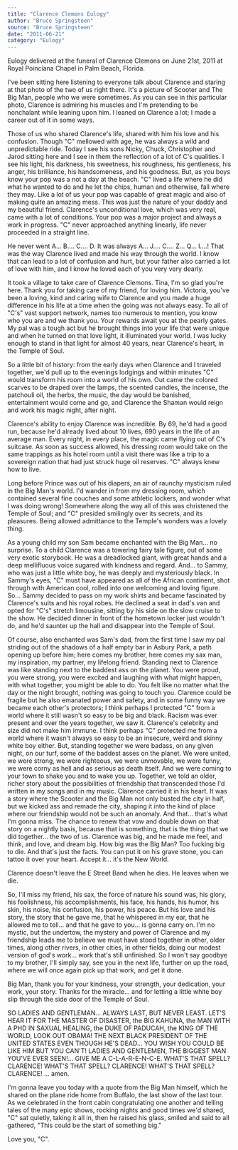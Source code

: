 ```yaml
---
title: "Clarence Clemons Eulogy"
author: "Bruce Springsteen"
source: "Bruce Springsteen"
date: "2011-06-21"
category: "Eulogy"
---
```


Eulogy delivered at the funeral of Clarence Clemons on June 21st, 2011 at Royal Poinciana Chapel in Palm Beach, Florida.

I've been sitting here listening to everyone talk about Clarence and staring at that photo of the two of us right there. It's a picture of Scooter and The Big Man, people who we were sometimes. As you can see in this particular photo, Clarence is admiring his muscles and I'm pretending to be nonchalant while leaning upon him. I leaned on Clarence a lot; I made a career out of it in some ways.

Those of us who shared Clarence's life, shared with him his love and his confusion. Though "C" mellowed with age, he was always a wild and unpredictable ride. Today I see his sons Nicky, Chuck, Christopher and Jarod sitting here and I see in them the reflection of a lot of C's qualities. I see his light, his darkness, his sweetness, his roughness, his gentleness, his anger, his brilliance, his handsomeness, and his goodness. But, as you boys know your pop was a not a day at the beach. "C" lived a life where he did what he wanted to do and he let the chips, human and otherwise, fall where they may. Like a lot of us your pop was capable of great magic and also of making quite an amazing mess. This was just the nature of your daddy and my beautiful friend. Clarence's unconditional love, which was very real, came with a lot of conditions. Your pop was a major project and always a work in progress. "C" never approached anything linearly, life never proceeded in a straight line.

He never went A... B.... C.... D. It was always A... J.... C.... Z... Q... I....! That was the way Clarence lived and made his way through the world. I know that can lead to a lot of confusion and hurt, but your father also carried a lot of love with him, and I know he loved each of you very very dearly.

It took a village to take care of Clarence Clemons. Tina, I'm so glad you're here. Thank you for taking care of my friend, for loving him. Victoria, you've been a loving, kind and caring wife to Clarence and you made a huge difference in his life at a time when the going was not always easy. To all of "C's" vast support network, names too numerous to mention, you know who you are and we thank you. Your rewards await you at the pearly gates. My pal was a tough act but he brought things into your life that were unique and when he turned on that love light, it illuminated your world. I was lucky enough to stand in that light for almost 40 years, near Clarence's heart, in the Temple of Soul.

So a little bit of history: from the early days when Clarence and I traveled together, we'd pull up to the evenings lodgings and within minutes "C" would transform his room into a world of his own. Out came the colored scarves to be draped over the lamps, the scented candles, the incense, the patchouli oil, the herbs, the music, the day would be banished, entertainment would come and go, and Clarence the Shaman would reign and work his magic night, after night.

Clarence's ability to enjoy Clarence was incredible. By 69, he'd had a good run, because he'd already lived about 10 lives, 690 years in the life of an average man. Every night, in every place, the magic came flying out of C's suitcase. As soon as success allowed, his dressing room would take on the same trappings as his hotel room until a visit there was like a trip to a sovereign nation that had just struck huge oil reserves. "C" always knew how to live.

Long before Prince was out of his diapers, an air of raunchy mysticism ruled in the Big Man's world. I'd wander in from my dressing room, which contained several fine couches and some athletic lockers, and wonder what I was doing wrong! Somewhere along the way all of this was christened the Temple of Soul; and "C" presided smilingly over its secrets, and its pleasures. Being allowed admittance to the Temple's wonders was a lovely thing.

As a young child my son Sam became enchanted with the Big Man... no surprise. To a child Clarence was a towering fairy tale figure, out of some very exotic storybook. He was a dreadlocked giant, with great hands and a deep mellifluous voice sugared with kindness and regard. And... to Sammy, who was just a little white boy, he was deeply and mysteriously black. In Sammy's eyes, "C" must have appeared as all of the African continent, shot through with American cool, rolled into one welcoming and loving figure. So... Sammy decided to pass on my work shirts and became fascinated by Clarence's suits and his royal robes. He declined a seat in dad's van and opted for "C's" stretch limousine, sitting by his side on the slow cruise to the show. He decided dinner in front of the hometown locker just wouldn't do, and he'd saunter up the hall and disappear into the Temple of Soul.

Of course, also enchanted was Sam's dad, from the first time I saw my pal striding out of the shadows of a half empty bar in Asbury Park, a path opening up before him; here comes my brother, here comes my sax man, my inspiration, my partner, my lifelong friend. Standing next to Clarence was like standing next to the baddest ass on the planet. You were proud, you were strong, you were excited and laughing with what might happen, with what together, you might be able to do. You felt like no matter what the day or the night brought, nothing was going to touch you. Clarence could be fragile but he also emanated power and safety, and in some funny way we became each other's protectors; I think perhaps I protected "C" from a world where it still wasn't so easy to be big and black. Racism was ever present and over the years together, we saw it. Clarence's celebrity and size did not make him immune. I think perhaps "C" protected me from a world where it wasn't always so easy to be an insecure, weird and skinny white boy either. But, standing together we were badass, on any given night, on our turf, some of the baddest asses on the planet. We were united, we were strong, we were righteous, we were unmovable, we were funny, we were corny as hell and as serious as death itself. And we were coming to your town to shake you and to wake you up. Together, we told an older, richer story about the possibilities of friendship that transcended those I'd written in my songs and in my music. Clarence carried it in his heart. It was a story where the Scooter and the Big Man not only busted the city in half, but we kicked ass and remade the city, shaping it into the kind of place where our friendship would not be such an anomaly. And that... that's what I'm gonna miss. The chance to renew that vow and double down on that story on a nightly basis, because that is something, that is the thing that we did together... the two of us. Clarence was big, and he made me feel, and think, and love, and dream big. How big was the Big Man? Too fucking big to die. And that's just the facts. You can put it on his grave stone, you can tattoo it over your heart. Accept it... it's the New World.

Clarence doesn't leave the E Street Band when he dies. He leaves when we die.

So, I'll miss my friend, his sax, the force of nature his sound was, his glory, his foolishness, his accomplishments, his face, his hands, his humor, his skin, his noise, his confusion, his power, his peace. But his love and his story, the story that he gave me, that he whispered in my ear, that he allowed me to tell... and that he gave to you... is gonna carry on. I'm no mystic, but the undertow, the mystery and power of Clarence and my friendship leads me to believe we must have stood together in other, older times, along other rivers, in other cities, in other fields, doing our modest version of god's work... work that's still unfinished. So I won't say goodbye to my brother, I'll simply say, see you in the next life, further on up the road, where we will once again pick up that work, and get it done.

Big Man, thank you for your kindness, your strength, your dedication, your work, your story. Thanks for the miracle... and for letting a little white boy slip through the side door of the Temple of Soul.

SO LADIES AND GENTLEMAN... ALWAYS LAST, BUT NEVER LEAST. LET'S HEAR IT FOR THE MASTER OF DISASTER, the BIG KAHUNA, the MAN WITH A PHD IN SAXUAL HEALING, the DUKE OF PADUCAH, the KING OF THE WORLD, LOOK OUT OBAMA! THE NEXT BLACK PRESIDENT OF THE UNITED STATES EVEN THOUGH HE'S DEAD... YOU WISH YOU COULD BE LIKE HIM BUT YOU CAN'T! LADIES AND GENTLEMEN, THE BIGGEST MAN YOU'VE EVER SEEN!... GIVE ME A C-L-A-R-E-N-C-E. WHAT'S THAT SPELL? CLARENCE! WHAT'S THAT SPELL? CLARENCE! WHAT'S THAT SPELL? CLARENCE! ... amen.

I'm gonna leave you today with a quote from the Big Man himself, which he shared on the plane ride home from Buffalo, the last show of the last tour. As we celebrated in the front cabin congratulating one another and telling tales of the many epic shows, rocking nights and good times we'd shared, "C" sat quietly, taking it all in, then he raised his glass, smiled and said to all gathered, "This could be the start of something big."

Love you, "C".
